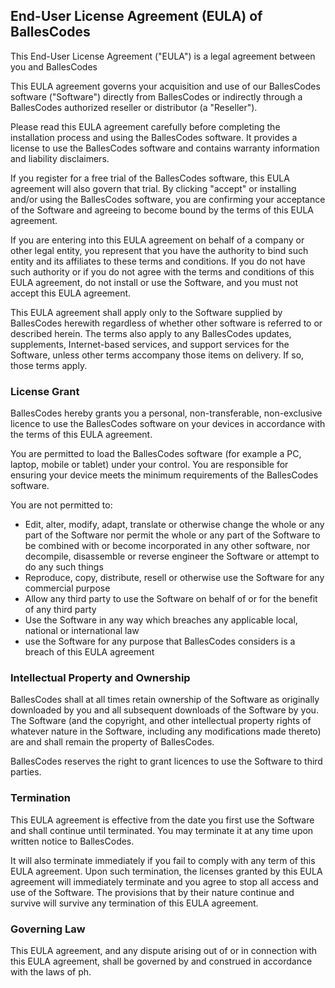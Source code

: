 <h2>End-User License Agreement (EULA) of BallesCodes</h2>

<p>This End-User License Agreement ("EULA") is a legal agreement between you and BallesCodes</p>

<p>This EULA agreement governs your acquisition and use of our BallesCodes software ("Software") directly from BallesCodes or indirectly through a BallesCodes authorized reseller or distributor (a "Reseller").</p>

<p>Please read this EULA agreement carefully before completing the installation process and using the BallesCodes software. It provides a license to use the BallesCodes software and contains warranty information and liability disclaimers.</p>

<p>If you register for a free trial of the BallesCodes software, this EULA agreement will also govern that trial. By clicking "accept" or installing and/or using the BallesCodes software, you are confirming your acceptance of the Software and agreeing to become bound by the terms of this EULA agreement.</p>

<p>If you are entering into this EULA agreement on behalf of a company or other legal entity, you represent that you have the authority to bind such entity and its affiliates to these terms and conditions. If you do not have such authority or if you do not agree with the terms and conditions of this EULA agreement, do not install or use the Software, and you must not accept this EULA agreement.</p>

<p>This EULA agreement shall apply only to the Software supplied by BallesCodes herewith regardless of whether other software is referred to or described herein. The terms also apply to any BallesCodes updates, supplements, Internet-based services, and support services for the Software, unless other terms accompany those items on delivery. If so, those terms apply.</p>

<h3>License Grant</h3>

<p>BallesCodes hereby grants you a personal, non-transferable, non-exclusive licence to use the BallesCodes software on your devices in accordance with the terms of this EULA agreement.</p>

<p>You are permitted to load the BallesCodes software (for example a PC, laptop, mobile or tablet) under your control. You are responsible for ensuring your device meets the minimum requirements of the BallesCodes software.</p>

<p>You are not permitted to:</p>

<ul>
<li>Edit, alter, modify, adapt, translate or otherwise change the whole or any part of the Software nor permit the whole or any part of the Software to be combined with or become incorporated in any other software, nor decompile, disassemble or reverse engineer the Software or attempt to do any such things</li>
<li>Reproduce, copy, distribute, resell or otherwise use the Software for any commercial purpose</li>
<li>Allow any third party to use the Software on behalf of or for the benefit of any third party</li>
<li>Use the Software in any way which breaches any applicable local, national or international law</li>
<li>use the Software for any purpose that BallesCodes considers is a breach of this EULA agreement</li>
</ul>

<h3>Intellectual Property and Ownership</h3>

<p>BallesCodes shall at all times retain ownership of the Software as originally downloaded by you and all subsequent downloads of the Software by you. The Software (and the copyright, and other intellectual property rights of whatever nature in the Software, including any modifications made thereto) are and shall remain the property of BallesCodes.</p>

<p>BallesCodes reserves the right to grant licences to use the Software to third parties.</p>

<h3>Termination</h3>

<p>This EULA agreement is effective from the date you first use the Software and shall continue until terminated. You may terminate it at any time upon written notice to BallesCodes.</p>

<p>It will also terminate immediately if you fail to comply with any term of this EULA agreement. Upon such termination, the licenses granted by this EULA agreement will immediately terminate and you agree to stop all access and use of the Software. The provisions that by their nature continue and survive will survive any termination of this EULA agreement.</p>

<h3>Governing Law</h3>

<p>This EULA agreement, and any dispute arising out of or in connection with this EULA agreement, shall be governed by and construed in accordance with the laws of <span class="country">ph</span>.</p>
